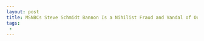 ```yaml
---
layout: post
title: MSNBCs Steve Schmidt Bannon Is a Nihilist Fraud and Vandal of Our Institutions
tags:
 -
---
```



